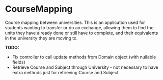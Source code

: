 # CourseMapping
Course mapping between universities.
This is an application used for students wanting to transfer or do an exchange, allowing them to find the units they have already done or still have to complete, and their equivalents in the university they are moving to.

**TODO:**
- Fix controller to call update methods from Domain object (with nullable fields)
- Retrieve Course and Subject through University - not necessary to have extra methods just for retrieving Course and Subject
